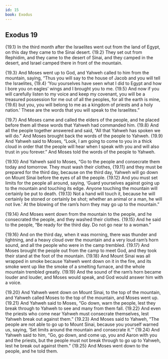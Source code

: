 ```yaml
---
id: 15
book: Exodus
---
```


## Exodus 19

{19.1} In the third month after the Israelites went out from the land of Egypt, on this day they came to the Sinai desert. {19.2} They set out from Rephidim, and they came to the desert of Sinai, and they camped in the desert, and Israel camped there in front of the mountain.

{19.3} And Moses went up to God, and Yahweh called to him from the mountain, saying, “Thus you will say to the house of Jacob and you will tell the Israelites, {19.4} ‘You yourselves have seen what I did to Egypt and how I bore you on eagles’ wings and I brought you to me. {19.5} And now if you will carefully listen to my voice and keep my covenant, you will be a treasured possession for me out of all the peoples, for all the earth is mine, {19.6} but you, you will belong to me as a kingdom of priests and a holy nation.’ These are the words that you will speak to the Israelites.”

{19.7} And Moses came and called the elders of the people, and he placed before them all these words that Yahweh had commanded him. {19.8} And all the people together answered and said, “All that Yahweh has spoken we will do.” And Moses brought back the words of the people to Yahweh. {19.9} And Yahweh said to Moses, “Look, I am going to come to you in a thick cloud in order that the people will hear when I speak with you and will also trust in you forever.” And Moses told the words of the people to Yahweh.

{19.10} And Yahweh said to Moses, “Go to the people and consecrate them today and tomorrow. They must wash their clothes, {19.11} and they must be prepared for the third day, because on the third day, Yahweh will go down on Mount Sinai before the eyes of all the people. {19.12} And you must set limits for the people all around, saying, ‘Guard yourselves against going up to the mountain and touching its edge. Anyone touching the mountain will certainly be put to death. {19.13} Not a hand will touch it, because he will certainly be stoned or certainly be shot; whether an animal or a man, he will not live.’ At the blowing of the ram’s horn they may go up to the mountain.”

{19.14} And Moses went down from the mountain to the people, and he consecrated the people, and they washed their clothes. {19.15} And he said to the people, “Be ready for the third day. Do not go near to a woman.”

{19.16} And on the third day, when it was morning, there was thunder and lightning, and a heavy cloud over the mountain and a very loud ram’s horn sound, and all the people who were in the camp trembled. {19.17} And Moses brought the people out from the camp to meet God, and they took their stand at the foot of the mountain. {19.18} And Mount Sinai was all wrapped in smoke because Yahweh went down on it in the fire, and its smoke went up like the smoke of a smelting furnace, and the whole mountain trembled greatly. {19.19} And the sound of the ram’s horn became louder and louder, and Moses would speak, and God would answer him with a voice.

{19.20} And Yahweh went down on Mount Sinai, to the top of the mountain, and Yahweh called Moses to the top of the mountain, and Moses went up. {19.21} And Yahweh said to Moses, “Go down, warn the people, lest they break through to Yahweh to see and many from them fall. {19.22} And even the priests who come near Yahweh must consecrate themselves, lest Yahweh break out against them.” {19.23} And Moses said to Yahweh, “The people are not able to go up to Mount Sinai, because you yourself warned us, saying, ‘Set limits around the mountain and consecrate it.’” {19.24} And Yahweh said to him, “Go, go down, and come up, you and Aaron with you and the priests, but the people must not break through to go up to Yahweh, lest he break out against them.” {19.25} And Moses went down to the people, and he told them.